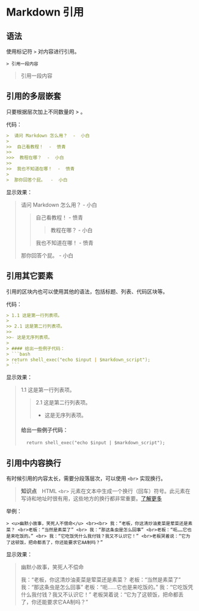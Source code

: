 # Markdown 引用

## 语法

使用标记符 `>` 对内容进行引用。

```
> 引用一段内容
```

> 引用一段内容

## 引用的多层嵌套

只要根据层次加上不同数量的 > 。

代码：

```markdown
>  请问 Markdown 怎么用？  -  小白
>
>>  自己看教程！  -  愤青
>>  
>>>  教程在哪？  -  小白
>>  
>>  我也不知道在哪！  -  愤青
>
>  那你回答个屁。  -  小白
```

显示效果：

> 请问 Markdown 怎么用？ - 小白
>
> > 自己看教程！ - 愤青
> >
> > > 教程在哪？ - 小白
> >
> > 我也不知道在哪！ - 愤青
>
> 那你回答个屁。 - 小白

## 引用其它要素

引用的区块内也可以使用其他的语法，包括标题、列表、代码区块等。

代码：

```markdown
> 1.1 这是第一行列表项。
> 
>> 2.1 这是第二行列表项。
>>
>>- 这是无序列表项。
>
> #### 给出一些例子代码：
> ```bash
> return shell_exec("echo $input | $markdown_script");
> ```
```

显示效果：

> 1.1 这是第一行列表项。
>
> > 2.1 这是第二行列表项。
> >
> > - 这是无序列表项。
>
> #### 给出一些例子代码：
>
> ```markdown
>   return shell_exec("echo $input | $markdown_script");
> ```

## 引用中内容换行

有时候引用的内容太长，需要分段落层次，可以使用 `<br>` 实现换行。

> **知识点**　HTML `<br>` 元素在文本中生成一个换行（回车）符号。此元素在写诗和地址时很有用，这些地方的换行都非常重要。[了解更多](https://developer.mozilla.org/zh-CN/docs/Web/HTML/Element/br)

举例：

```
> <u>幽默小故事，笑死人不偿命</u> <br><br> 我：“老板，你这清炒油麦菜是荤菜还是素菜？ <br>老板：“当然是素菜了” <br> 我：“那这条虫是怎么回事” <br>老板：“呃……它也是来吃饭的。” <br> 我：“它吃饭凭什么我付钱？我又不认识它！” <br>老板哭着说：“它为了这顿饭，把命都丢了，你还能要求它AA制吗？”
```

显示效果：

> 幽默小故事，笑死人不偿命
>
> 我：“老板，你这清炒油麦菜是荤菜还是素菜？
> 老板：“当然是素菜了”
> 我：“那这条虫是怎么回事”
> 老板：“呃……它也是来吃饭的。”
> 我：“它吃饭凭什么我付钱？我又不认识它！”
> 老板哭着说：“它为了这顿饭，把命都丢了，你还能要求它AA制吗？”